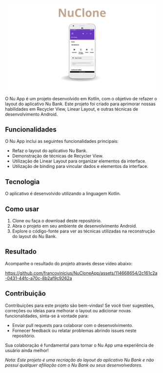 ![Uploading NuApp.svg…](https://github.com/francovinicius/NuCloneApp/blob/main/NuApp.svg)

O Nu App é um projeto desenvolvido em Kotlin, com o objetivo de refazer o layout do aplicativo Nu Bank. Este projeto foi criado para aprimorar nossas habilidades em Recycler View, Linear Layout, e outras técnicas de desenvolvimento Android.

## Funcionalidades

O Nu App inclui as seguintes funcionalidades principais:

- Refaz o layout do aplicativo Nu Bank.
- Demonstração de técnicas de Recycler View.
- Utilização de Linear Layout para organizar elementos da interface.
- Utilização de binding para vincular dados e elementos da interface.

## Tecnologia

O aplicativo é desenvolvido utilizando a linguagem Kotlin.

## Como usar

1. Clone ou faça o download deste repositório.
2. Abra o projeto em seu ambiente de desenvolvimento Android.
3. Explore o código-fonte para ver as técnicas utilizadas na reconstrução do layout do Nu Bank.

## Resultado

Acompanhe o resultado do projeto através desse vídeo abaixo:

https://github.com/francovinicius/NuCloneApp/assets/114668654/2c161c2a-0431-44fc-a70c-8b2af9c9262a

## Contribuição

Contribuições para este projeto são bem-vindas! Se você tiver sugestões, correções ou ideias para melhorar o layout ou adicionar novas funcionalidades, sinta-se à vontade para:

- Enviar pull requests para colaborar com o desenvolvimento.
- Fornecer feedback ou relatar problemas abrindo issues neste repositório.

Sua colaboração é fundamental para tornar o Nu App uma experiência de usuário ainda melhor!

*Nota: Este projeto é uma recriação do layout do aplicativo Nu Bank e não possui qualquer afiliação com o Nu Bank ou seus desenvolvedores.*

